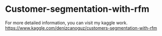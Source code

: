 # Customer-segmentation-with-rfm
For more detailed information, you can visit my kaggle work.
https://www.kaggle.com/denizcanoguz/customers-segmentation-with-rfm
